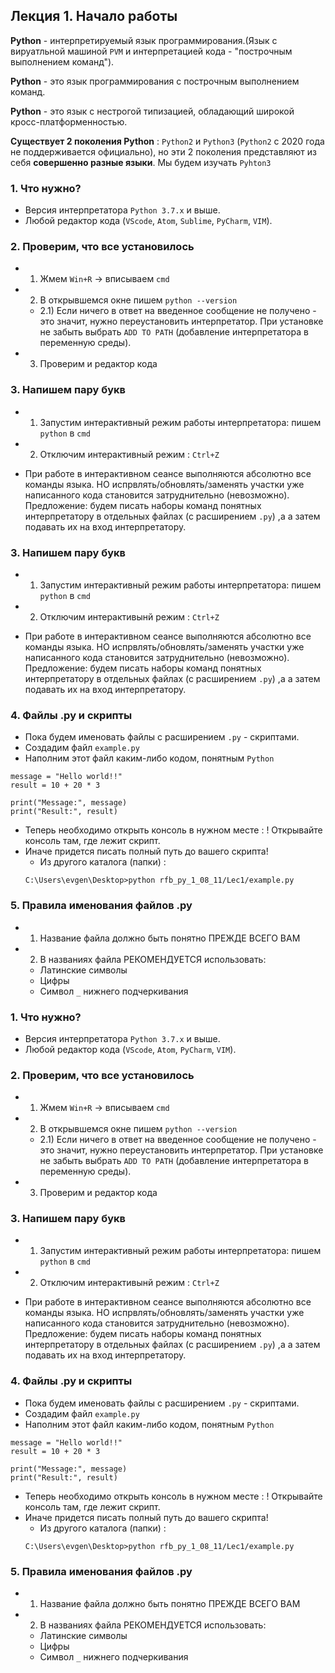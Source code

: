 ## Лекция 1. Начало работы

**Python** - интерпретируемый язык программирования.(Язык с вируатльной машиной `PVM` и интерпретацией кода - "построчным выполнением команд").

**Python** - это язык программирования с построчным выполнением команд.

**Python** - это язык с нестрогой типизацией, обладающий широкой кросс-платформенностью.

**Cуществует 2 поколения Python** : `Python2` и `Python3` (`Python2` с 2020 года не поддерживается официально), но эти 2 поколения представляют из себя **совершенно разные языки**. Мы будем изучать `Pyhton3`


### 1. Что нужно? 
* Версия интерпретатора `Python 3.7.x` и выше.
* Любой редактор кода (`VScode`, `Atom`, `Sublime`, `PyCharm`, `VIM`).


### 2. Проверим, что все установилось
* 1) Жмем `Win+R` -> вписываем `cmd`
* 2) В открывшемся окне пишем `python --version`
    * 2.1) Если ничего в ответ на введенное сообщение не получено - это значит, нужно переустановить интерпретатор. При установке не забыть выбрать `ADD TO PATH` (добавление интерпретатора в переменную среды).

* 3) Проверим и редактор кода


### 3. Напишем пару букв
* 1) Запустим интерактивный режим работы интерпретатора: пишем  `python` в `cmd`
* 2) Отключим интерактивный режим : `Ctrl+Z`

* При работе в интерактивном сеансе выполняются абсолютно все команды языка. НО испрвлять/обновлять/заменять участки уже написанного кода становится затруднительно (невозможно). Предложение: будем писать наборы команд понятных интерпретатору в отдельных файлах (с расширением `.py`) ,а а затем подавать их на вход интерпретатору.

### 3. Напишем пару букв
* 1) Запустим интерактивный режим работы интерпретатора: пишем  `python` в `cmd`
* 2) Отключим интерактивынй режим : `Ctrl+Z`

* При работе в интерактивном сеансе выполняются абсолютно все команды языка. НО испрвлять/обновлять/заменять участки уже написанного кода становится затруднительно (невозможно). Предложение: будем писать наборы команд понятных интерпретатору в отдельных файлах (с расширением `.py`) ,а а затем подавать их на вход интерпретатору.


### 4. Файлы .py и скрипты
* Пока будем именовать файлы с расширением `.py` - скриптами.
* Создадим файл `example.py`
* Наполним этот файл каким-либо кодом, понятным `Python`
```
message = "Hello world!!"
result = 10 + 20 * 3

print("Message:", message)
print("Result:", result)
```
* Теперь необходимо открыть консоль в нужном месте : ! Открывайте консоль там, где лежит скрипт. 
* Иначе придется писать полный путь до вашего скрипта!
    * Из другого каталога (папки) :
    ```
    C:\Users\evgen\Desktop>python rfb_py_1_08_11/Lec1/example.py
    ```

### 5. Правила именования файлов .py
* 1) Название файла должно быть понятно ПРЕЖДЕ ВСЕГО ВАМ
* 2) В названиях файла РЕКОМЕНДУЕТСЯ использовать:
    * Латинские символы
    * Цифры
    * Символ `_` нижнего подчеркивания











### 1. Что нужно? 
* Версия интерпретатора `Python 3.7.x` и выше.
* Любой редактор кода (`VScode`, `Atom`, `PyCharm`, `VIM`).


### 2. Проверим, что все установилось
* 1) Жмем `Win+R` -> вписываем `cmd`
* 2) В открывшемся окне пишем `python --version`
    * 2.1) Если ничего в ответ на введенное сообщение не получено - это значит, нужно переустановить интерпретатор. При установке не забыть выбрать `ADD TO PATH` (добавление интерпретатора в переменную среды).

* 3) Проверим и редактор кода


### 3. Напишем пару букв
* 1) Запустим интерактивный режим работы интерпретатора: пишем  `python` в `cmd`
* 2) Отключим интерактивынй режим : `Ctrl+Z`

* При работе в интерактивном сеансе выполняются абсолютно все команды языка. НО испрвлять/обновлять/заменять участки уже написанного кода становится затруднительно (невозможно). Предложение: будем писать наборы команд понятных интерпретатору в отдельных файлах (с расширением `.py`) ,а а затем подавать их на вход интерпретатору.


### 4. Файлы .py и скрипты
* Пока будем именовать файлы с расширением `.py` - скриптами.
* Создадим файл `example.py`
* Наполним этот файл каким-либо кодом, понятным `Python`
```
message = "Hello world!!"
result = 10 + 20 * 3

print("Message:", message)
print("Result:", result)
```
* Теперь необходимо открыть консоль в нужном месте : ! Открывайте консоль там, где лежит скрипт. 
* Иначе придется писать полный путь до вашего скрипта!
    * Из другого каталога (папки) :
    ```
    C:\Users\evgen\Desktop>python rfb_py_1_08_11/Lec1/example.py
    ```

### 5. Правила именования файлов .py
* 1) Название файла должно быть понятно ПРЕЖДЕ ВСЕГО ВАМ
* 2) В названиях файла РЕКОМЕНДУЕТСЯ использовать:
    * Латинские символы
    * Цифры
    * Символ `_` нижнего подчеркивания


